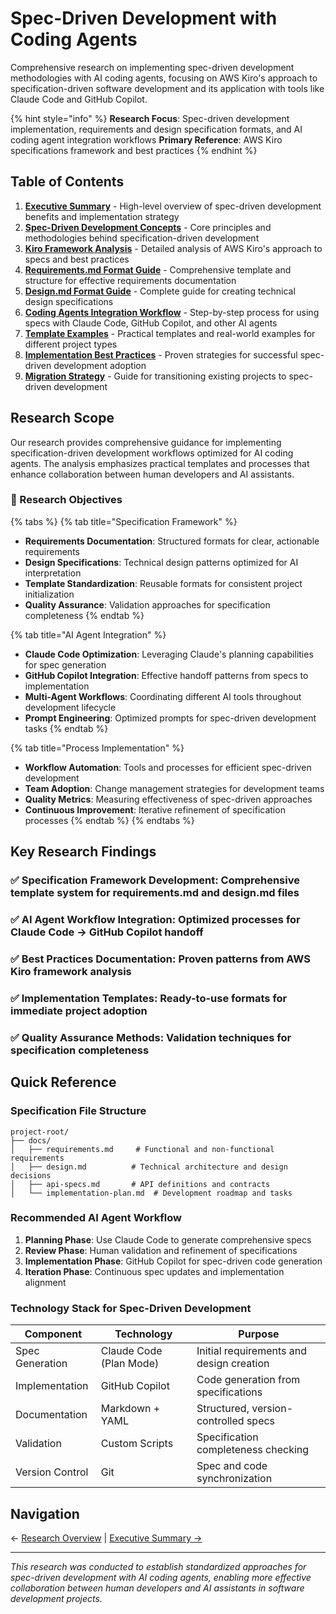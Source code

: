 # Spec-Driven Development with Coding Agents

Comprehensive research on implementing spec-driven development methodologies with AI coding agents, focusing on AWS Kiro's approach to specification-driven software development and its application with tools like Claude Code and GitHub Copilot.

{% hint style="info" %}
**Research Focus**: Spec-driven development implementation, requirements and design specification formats, and AI coding agent integration workflows
**Primary Reference**: AWS Kiro specifications framework and best practices
{% endhint %}

## Table of Contents

1. **[Executive Summary](executive-summary.md)** - High-level overview of spec-driven development benefits and implementation strategy
2. **[Spec-Driven Development Concepts](spec-driven-concepts.md)** - Core principles and methodologies behind specification-driven development
3. **[Kiro Framework Analysis](kiro-framework-analysis.md)** - Detailed analysis of AWS Kiro's approach to specs and best practices
4. **[Requirements.md Format Guide](requirements-format-guide.md)** - Comprehensive template and structure for effective requirements documentation
5. **[Design.md Format Guide](design-format-guide.md)** - Complete guide for creating technical design specifications
6. **[Coding Agents Integration Workflow](coding-agents-workflow.md)** - Step-by-step process for using specs with Claude Code, GitHub Copilot, and other AI agents
7. **[Template Examples](template-examples.md)** - Practical templates and real-world examples for different project types
8. **[Implementation Best Practices](implementation-best-practices.md)** - Proven strategies for successful spec-driven development adoption
9. **[Migration Strategy](migration-strategy.md)** - Guide for transitioning existing projects to spec-driven development

## Research Scope

Our research provides comprehensive guidance for implementing specification-driven development workflows optimized for AI coding agents. The analysis emphasizes practical templates and processes that enhance collaboration between human developers and AI assistants.

### 🎯 Research Objectives

{% tabs %}
{% tab title="Specification Framework" %}
- **Requirements Documentation**: Structured formats for clear, actionable requirements
- **Design Specifications**: Technical design patterns optimized for AI interpretation
- **Template Standardization**: Reusable formats for consistent project initialization
- **Quality Assurance**: Validation approaches for specification completeness
{% endtab %}

{% tab title="AI Agent Integration" %}
- **Claude Code Optimization**: Leveraging Claude's planning capabilities for spec generation
- **GitHub Copilot Integration**: Effective handoff patterns from specs to implementation
- **Multi-Agent Workflows**: Coordinating different AI tools throughout development lifecycle
- **Prompt Engineering**: Optimized prompts for spec-driven development tasks
{% endtab %}

{% tab title="Process Implementation" %}
- **Workflow Automation**: Tools and processes for efficient spec-driven development
- **Team Adoption**: Change management strategies for development teams
- **Quality Metrics**: Measuring effectiveness of spec-driven approaches
- **Continuous Improvement**: Iterative refinement of specification processes
{% endtab %}
{% endtabs %}

## Key Research Findings

### ✅ **Specification Framework Development**: Comprehensive template system for requirements.md and design.md files
### ✅ **AI Agent Workflow Integration**: Optimized processes for Claude Code → GitHub Copilot handoff
### ✅ **Best Practices Documentation**: Proven patterns from AWS Kiro framework analysis
### ✅ **Implementation Templates**: Ready-to-use formats for immediate project adoption
### ✅ **Quality Assurance Methods**: Validation techniques for specification completeness

## Quick Reference

### Specification File Structure
```
project-root/
├── docs/
│   ├── requirements.md     # Functional and non-functional requirements
│   ├── design.md          # Technical architecture and design decisions
│   ├── api-specs.md       # API definitions and contracts
│   └── implementation-plan.md  # Development roadmap and tasks
```

### Recommended AI Agent Workflow
1. **Planning Phase**: Use Claude Code to generate comprehensive specs
2. **Review Phase**: Human validation and refinement of specifications
3. **Implementation Phase**: GitHub Copilot for spec-driven code generation
4. **Iteration Phase**: Continuous spec updates and implementation alignment

### Technology Stack for Spec-Driven Development
| Component | Technology | Purpose |
|-----------|------------|---------|
| Spec Generation | Claude Code (Plan Mode) | Initial requirements and design creation |
| Implementation | GitHub Copilot | Code generation from specifications |
| Documentation | Markdown + YAML | Structured, version-controlled specs |
| Validation | Custom Scripts | Specification completeness checking |
| Version Control | Git | Spec and code synchronization |

## Navigation

← [Research Overview](../README.md) | [Executive Summary →](executive-summary.md)

---

*This research was conducted to establish standardized approaches for spec-driven development with AI coding agents, enabling more effective collaboration between human developers and AI assistants in software development projects.*